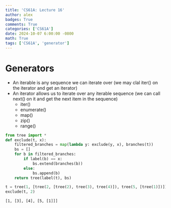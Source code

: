 ```yaml
---
title: 'CS61A: Lecture 16'
author: alex
badges: True
comments: True
categories: ['CS61A']
date: 2024-10-07 6:00:00 -0800
math: True
tags: ['CS61A', 'generator']
---
```


# Generators
- An iterable is any sequence we can iterate over (we may clal iter() on the iterator and get an iterator)
- An iterator allows us to iterate over any iterable sequence (we can call next() on it and get the next item in the sequence)
    - iter()
    - enumerate()
    - map()
    - zip()
    - range()


```python
from tree import *
def exclude(t, x):
    filtered_branches = map(lambda y: exclude(y, x), branches(t))
    bs = []
    for b in filtered_branches:
        if label(b) == x:
            bs.extend(branches(b))
        else:
            bs.append(b)
    return tree(label(t), bs)

t = tree(1, [tree(2, [tree(2), tree(3), tree(4)]), tree(5, [tree(1)])])
exclude(t, 2)
```




    [1, [3], [4], [5, [1]]]


